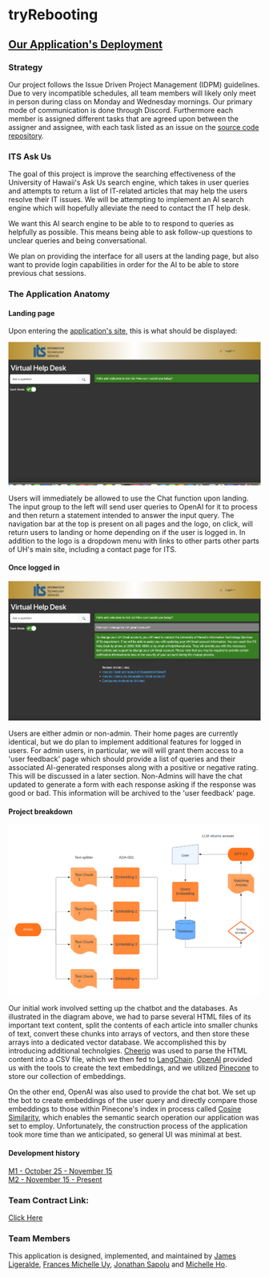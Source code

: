 # tryRebooting

## [Our Application's Deployment](http://137.184.70.155/)

### Strategy

Our project follows the Issue Driven Project Management (IDPM) guidelines. Due to very incompatible schedules, all team members will likely only meet in person during class on Monday and Wednesday mornings. Our primary mode of communication is done through Discord. Furthermore each member is assigned different tasks that are agreed upon between the assigner and assignee, with each task listed as an issue on the [source code repository](https://github.com/tryRebooting2023/askus).

### ITS Ask Us

The goal of this project is improve the searching effectiveness of the University of Hawaii's Ask Us search engine, which takes in user queries and attempts to return a list of IT-related articles that may help the users resolve their IT issues. We will be attempting to implement an AI search engine which will hopefully alleviate the need to contact the IT help desk.

We want this AI search engine to be able to to respond to queries as helpfully as possible. This means being able to ask follow-up questions to unclear queries and being conversational.

We plan on providing the interface for all users at the landing page, but also want to provide login capabilities in order for the AI to be able to store previous chat sessions.

### The Application Anatomy

#### Landing page

Upon entering the [application's site](http://137.184.70.155/), this is what should be displayed:

<img src="doc/M1_Landing.png">

Users will immediately be allowed to use the Chat function upon landing. The input group to the left will send user queries to OpenAI for it to process and then return a statement intended to answer the input query. The navigation bar at the top is present on all pages and the logo, on click, will return users to landing or home depending on if the user is logged in. In addition to the logo is a dropdown menu with links to other parts other parts of UH's main site, including a contact page for ITS.

#### Once logged in

<img src="doc/M1_Progress.png">

Users are either admin or non-admin. Their home pages are currently identical, but we do plan to implement additional features for logged in users. For admin users, in particular, we will will grant them access to a 'user feedback' page which should provide a list of queries and their associated AI-generated responses along with a positive or negative rating. This will be discussed in a later section. Non-Admins will have the chat updated to generate a form with each response asking if the response was good or bad. This information will be archived to the 'user feedback' page. 

#### Project breakdown

<img src="doc/Ask-Us-flowchart.png">

Our initial work involved setting up the chatbot and the databases. As illustrated in the diagram above, we had to parse several HTML files of its important text content, split the contents of each article into smaller chunks of text, convert these chunks into arrays of vectors, and then store these arrays into a dedicated vector database. We accomplished this by introducing additional technolgies. [Cheerio](https://cheerio.js.org/) was used to parse the HTML content into a CSV file, which we then fed to [LangChain](https://js.langchain.com/docs/get_started/introduction). [OpenAI](https://openai.com/) provided us with the tools to create the text embeddings, and we utilized [Pinecone](https://docs.pinecone.io/docs/overview) to store our collection of embeddings.

On the other end, OpenAI was also used to provide the chat bot. We set up the bot to create embeddings of the user query and directly compare those embeddings to those within Pinecone's index in process called [Cosine Similarity](https://en.wikipedia.org/wiki/Cosine_similarity), which enables the semantic search operation our application was set to employ. Unfortunately, the construction process of the application took more time than we anticipated, so general UI was minimal at best.

#### Development history

[M1 - October 25 - November 15](https://github.com/orgs/tryRebooting2023/projects/1/views/1)  
[M2 - November 15 - Present](https://github.com/orgs/tryRebooting2023/projects/2/views/1)

### Team Contract Link:
[Click Here](https://docs.google.com/document/d/15H0tS0bpVW0NQiGvWMAU79zyLRmt6mj2KbrBsFjrVd8/edit?usp=sharing)

### Team Members

This application is designed, implemented, and maintained by [James Ligeralde](https://jligeral.github.io/), [Frances Michelle Uy](https://frances-uy.github.io/), [Jonathan Sapolu](https://jsapolu99.github.io/) and [Michelle Ho](https://michho8.github.io/).
